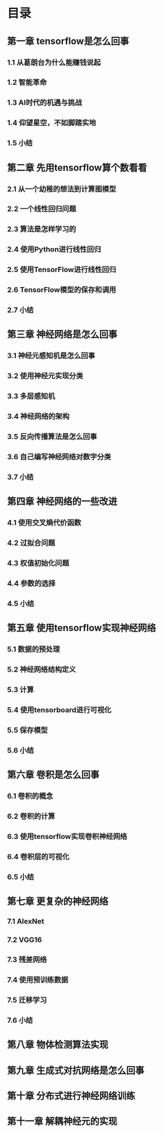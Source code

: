 # 目录

## 第一章 tensorflow是怎么回事
### 1.1 从葛朗台为什么能赚钱说起
### 1.2 智能革命
### 1.3 AI时代的机遇与挑战
### 1.4 仰望星空，不如脚踏实地
### 1.5 小结

## 第二章 先用tensorflow算个数看看
### 2.1 从一个幼稚的想法到计算图模型
### 2.2 一个线性回归问题
### 2.3 算法是怎样学习的
### 2.4 使用Python进行线性回归
### 2.5 使用TensorFlow进行线性回归
### 2.6 TensorFlow模型的保存和调用
### 2.7 小结

## 第三章 神经网络是怎么回事
### 3.1 神经元感知机是怎么回事
### 3.2 使用神经元实现分类
### 3.3 多层感知机
### 3.4 神经网络的架构
### 3.5 反向传播算法是怎么回事
### 3.6 自己编写神经网络对数字分类
### 3.7 小结

## 第四章 神经网络的一些改进
### 4.1 使用交叉熵代价函数
### 4.2 过拟合问题
### 4.3 权值初始化问题
### 4.4 参数的选择
### 4.5 小结

## 第五章 使用tensorflow实现神经网络
### 5.1 数据的预处理
### 5.2 神经网络结构定义
### 5.3 计算
### 5.4 使用tensorboard进行可视化
### 5.5 保存模型
### 5.6 小结

## 第六章 卷积是怎么回事
### 6.1 卷积的概念
### 6.2 卷积的计算
### 6.3 使用tensorflow实现卷积神经网络
### 6.4 卷积层的可视化
### 6.5 小结

## 第七章 更复杂的神经网络
### 7.1 AlexNet
### 7.2 VGG16
### 7.3 残差网络
### 7.4 使用预训练数据
### 7.5 迁移学习
### 7.6 小结

## 第八章 物体检测算法实现
## 第九章 生成式对抗网络是怎么回事
## 第十章 分布式进行神经网络训练
## 第十一章 解耦神经元的实现
